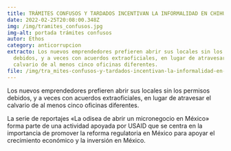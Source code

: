 ```yaml
---
title: TRÁMITES CONFUSOS Y TARDADOS INCENTIVAN LA INFORMALIDAD EN CHIHUAHUA
date: 2022-02-25T20:08:00.348Z
img: /img/tramites_confusos.jpg
img-alt: portada trámites confusos
autor: Ethos
category: anticorrupcion
extracto: Los nuevos emprendedores prefieren abrir sus locales sin los permisos
  debidos, y a veces con acuerdos extraoficiales, en lugar de atravesar el
  calvario de al menos cinco oficinas diferentes.
file: /img/tra_mites-confusos-y-tardados-incentivan-la-informalidad-en-chihuahua-.docx.pdf
---
```

<!--StartFragment-->

Los nuevos emprendedores prefieren abrir sus locales sin los permisos debidos, y a veces con acuerdos extraoficiales, en lugar de atravesar el calvario de al menos cinco oficinas diferentes.

La serie de reportajes «La odisea de abrir un micronegocio en México» forma parte de una actividad apoyada por USAID que se centra en la importancia de promover la reforma regulatoria en México para apoyar el crecimiento económico y la inversión en México.

<!--EndFragment-->